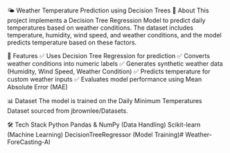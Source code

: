 🌤️ Weather Temperature Prediction using Decision Trees
📌 About
This project implements a Decision Tree Regression Model to predict daily temperatures based on weather conditions. The dataset includes temperature, humidity, wind speed, and weather conditions, and the model predicts temperature based on these factors.

🚀 Features
✅ Uses Decision Tree Regression for prediction
✅ Converts weather conditions into numeric labels
✅ Generates synthetic weather data (Humidity, Wind Speed, Weather Condition)
✅ Predicts temperature for custom weather inputs
✅ Evaluates model performance using Mean Absolute Error (MAE)

📊 Dataset
The model is trained on the Daily Minimum Temperatures Dataset sourced from jbrownlee/Datasets.

🛠️ Tech Stack
Python
Pandas & NumPy (Data Handling)
Scikit-learn (Machine Learning)
DecisionTreeRegressor (Model Training)# Weather-ForeCasting-AI
